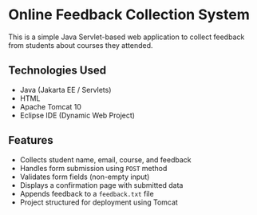 # Online Feedback Collection System

This is a simple Java Servlet-based web application to collect feedback from students about courses they attended.

##  Technologies Used

- Java (Jakarta EE / Servlets)
- HTML
- Apache Tomcat 10
- Eclipse IDE (Dynamic Web Project)

##  Features

- Collects student name, email, course, and feedback
- Handles form submission using `POST` method
- Validates form fields (non-empty input)
- Displays a confirmation page with submitted data
- Appends feedback to a `feedback.txt` file
- Project structured for deployment using Tomcat
